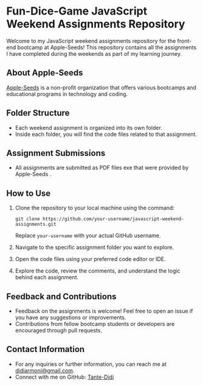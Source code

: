 
# Fun-Dice-Game JavaScript Weekend Assignments Repository

Welcome to my JavaScript weekend assignments repository for the front-end bootcamp at Apple-Seeds! This repository contains all the assignments I have completed during the weekends as part of my learning journey.

## About Apple-Seeds

[Apple-Seeds](https://www.appleseeds.org.il/) is a non-profit organization that offers various bootcamps and educational programs in technology and coding.

## Folder Structure

- Each weekend assignment is organized into its own folder.
- Inside each folder, you will find the code files related to that assignment.

## Assignment Submissions

- All assignments are submitted as PDF files exe that were provided by Apple-Seeds .

## How to Use

1. Clone the repository to your local machine using the command:
   ```
   git clone https://github.com/your-username/javascript-weekend-assignments.git
   ```
   Replace `your-username` with your actual GitHub username.

2. Navigate to the specific assignment folder you want to explore.

3. Open the code files using your preferred code editor or IDE.

4. Explore the code, review the comments, and understand the logic behind each assignment.

## Feedback and Contributions

- Feedback on the assignments is welcome! Feel free to open an issue if you have any suggestions or improvements.
- Contributions from fellow bootcamp students or developers are encouraged through pull requests.

## Contact Information

- For any inquiries or further information, you can reach me at [didiarmoni@gmail.com](mailto:didiarmoni@gmail.com).
- Connect with me on GitHub: [Tante-Didi](https://github.com/YourGitHubUsername)
